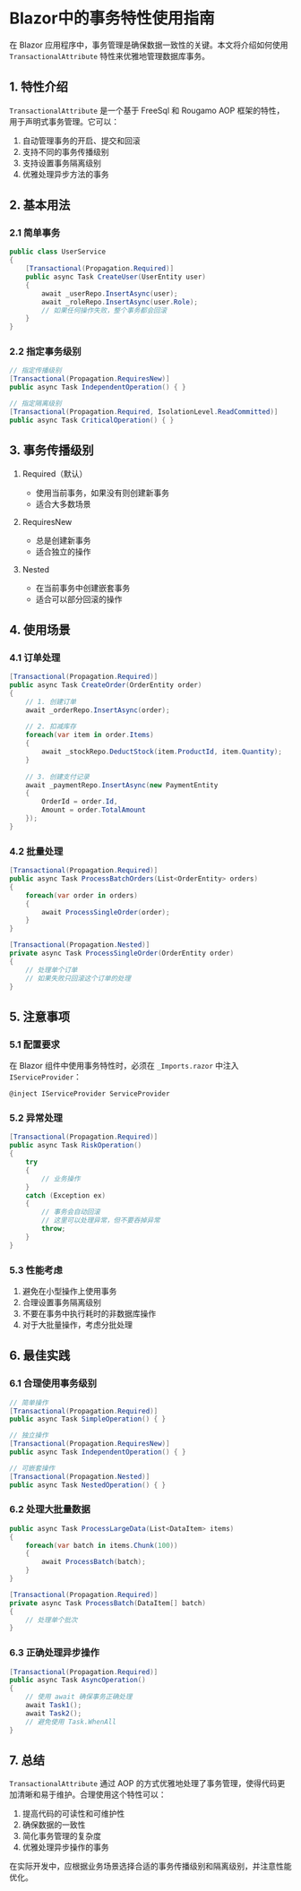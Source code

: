 # Blazor中的事务特性使用指南

在 Blazor 应用程序中，事务管理是确保数据一致性的关键。本文将介绍如何使用 `TransactionalAttribute` 特性来优雅地管理数据库事务。

## 1. 特性介绍

`TransactionalAttribute` 是一个基于 FreeSql 和 Rougamo AOP 框架的特性，用于声明式事务管理。它可以：

1. 自动管理事务的开启、提交和回滚
2. 支持不同的事务传播级别
3. 支持设置事务隔离级别
4. 优雅处理异步方法的事务

## 2. 基本用法

### 2.1 简单事务

```csharp
public class UserService 
{
    [Transactional(Propagation.Required)]
    public async Task CreateUser(UserEntity user)
    {
        await _userRepo.InsertAsync(user);
        await _roleRepo.InsertAsync(user.Role);
        // 如果任何操作失败，整个事务都会回滚
    }
}
```

### 2.2 指定事务级别

```csharp
// 指定传播级别
[Transactional(Propagation.RequiresNew)]
public async Task IndependentOperation() { }

// 指定隔离级别
[Transactional(Propagation.Required, IsolationLevel.ReadCommitted)]
public async Task CriticalOperation() { }
```

## 3. 事务传播级别

1. Required（默认）
   - 使用当前事务，如果没有则创建新事务
   - 适合大多数场景

2. RequiresNew
   - 总是创建新事务
   - 适合独立的操作

3. Nested
   - 在当前事务中创建嵌套事务
   - 适合可以部分回滚的操作

## 4. 使用场景

### 4.1 订单处理

```csharp
[Transactional(Propagation.Required)]
public async Task CreateOrder(OrderEntity order)
{
    // 1. 创建订单
    await _orderRepo.InsertAsync(order);
    
    // 2. 扣减库存
    foreach(var item in order.Items)
    {
        await _stockRepo.DeductStock(item.ProductId, item.Quantity);
    }
    
    // 3. 创建支付记录
    await _paymentRepo.InsertAsync(new PaymentEntity 
    {
        OrderId = order.Id,
        Amount = order.TotalAmount
    });
}
```

### 4.2 批量处理

```csharp
[Transactional(Propagation.Required)]
public async Task ProcessBatchOrders(List<OrderEntity> orders)
{
    foreach(var order in orders)
    {
        await ProcessSingleOrder(order);
    }
}

[Transactional(Propagation.Nested)]
private async Task ProcessSingleOrder(OrderEntity order)
{
    // 处理单个订单
    // 如果失败只回滚这个订单的处理
}
```

## 5. 注意事项

### 5.1 配置要求

在 Blazor 组件中使用事务特性时，必须在 `_Imports.razor` 中注入 `IServiceProvider`：

```razor
@inject IServiceProvider ServiceProvider
```

### 5.2 异常处理

```csharp
[Transactional(Propagation.Required)]
public async Task RiskOperation()
{
    try 
    {
        // 业务操作
    }
    catch (Exception ex)
    {
        // 事务会自动回滚
        // 这里可以处理异常，但不要吞掉异常
        throw;
    }
}
```

### 5.3 性能考虑

1. 避免在小型操作上使用事务
2. 合理设置事务隔离级别
3. 不要在事务中执行耗时的非数据库操作
4. 对于大批量操作，考虑分批处理

## 6. 最佳实践

### 6.1 合理使用事务级别

```csharp
// 简单操作
[Transactional(Propagation.Required)]
public async Task SimpleOperation() { }

// 独立操作
[Transactional(Propagation.RequiresNew)]
public async Task IndependentOperation() { }

// 可嵌套操作
[Transactional(Propagation.Nested)]
public async Task NestedOperation() { }
```

### 6.2 处理大批量数据

```csharp
public async Task ProcessLargeData(List<DataItem> items)
{
    foreach(var batch in items.Chunk(100))
    {
        await ProcessBatch(batch);
    }
}

[Transactional(Propagation.Required)]
private async Task ProcessBatch(DataItem[] batch)
{
    // 处理单个批次
}
```

### 6.3 正确处理异步操作

```csharp
[Transactional(Propagation.Required)]
public async Task AsyncOperation()
{
    // 使用 await 确保事务正确处理
    await Task1();
    await Task2();
    // 避免使用 Task.WhenAll
}
```

## 7. 总结

`TransactionalAttribute` 通过 AOP 的方式优雅地处理了事务管理，使得代码更加清晰和易于维护。合理使用这个特性可以：

1. 提高代码的可读性和可维护性
2. 确保数据的一致性
3. 简化事务管理的复杂度
4. 优雅处理异步操作的事务

在实际开发中，应根据业务场景选择合适的事务传播级别和隔离级别，并注意性能优化。 